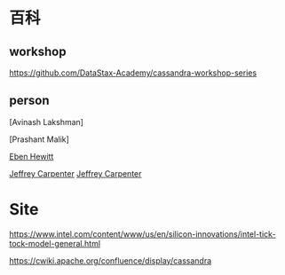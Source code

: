 # 百科

## workshop

https://github.com/DataStax-Academy/cassandra-workshop-series

## person

[Avinash Lakshman]

[Prashant Malik]

[Eben Hewitt](https://www.oreilly.com/pub/au/3352)

[Jeffrey Carpenter](https://github.com/jeffreyscarpenter/)
[Jeffrey Carpenter](https://www.oreilly.com/pub/au/6537)

# Site

https://www.intel.com/content/www/us/en/silicon-innovations/intel-tick-tock-model-general.html

https://cwiki.apache.org/confluence/display/cassandra
